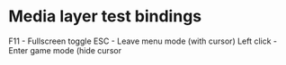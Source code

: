 Media layer test bindings
=========================

F11 - Fullscreen toggle
ESC - Leave menu mode (with cursor)
Left click - Enter game mode (hide cursor
